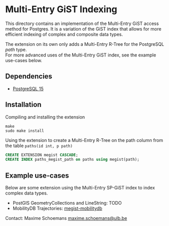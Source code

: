 Multi-Entry GiST Indexing
=========================

This directory contains an implementation of the Multi-Entry GiST access method for Postgres.
It is a variation of the GiST index that allows for more efficient indexing of
complex and composite data types.

The extension on its own only adds a Multi-Entry R-Tree for the PostgreSQL *path* type.\
For more advanced uses of the Multi-Entry GiST index, see the example use-cases below.

Dependencies
------------
- [PostgreSQL 15](https://www.postgresql.org/)

Installation
------------
Compiling and installing the extension
```
make
sudo make install
```

Using the extension to create a Multi-Entry R-Tree on the path column from the table `paths(id int, p path)`
```sql
CREATE EXTENSION megist CASCADE;
CREATE INDEX paths_megist_path on paths using megist(path);
```

Example use-cases
-----------------

Below are some extension using the Multi-Entry SP-GiST index to index complex data types.

  * PostGIS GeometryCollections and LineString: TODO
  * MobilityDB Trajectories: [megist-mobilitydb](../megist-mobilitydb)


Contact:
	Maxime Schoemans	<maxime.schoemans@ulb.be>

